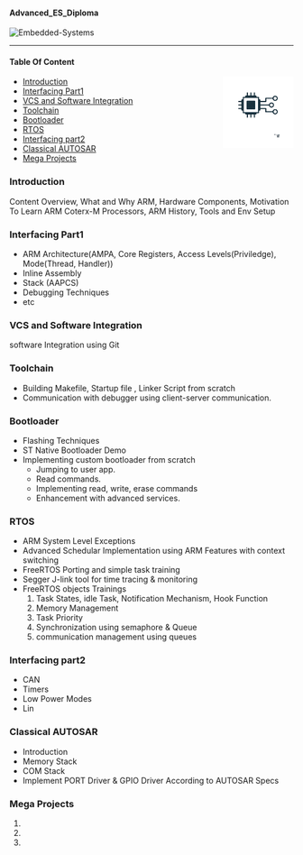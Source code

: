 #### Advanced_ES_Diploma

![Embedded-Systems](https://img.shields.io/badge/embedded-systems-blue)

---

#### Table Of Content

<p align="center">
  <img align="right" width="25%" height="50%" src="Notes/imgs/embedded-systems.png">
</p>

- [Introduction](#introduction)
- [Interfacing Part1](#interfacing-part1)
- [VCS and Software Integration](#vcs-and-software-integration)
- [Toolchain](#toolchain)
- [Bootloader](#bootloader)
- [RTOS](#rtos)
- [Interfacing part2](#interfacing-part2)
- [Classical AUTOSAR](#classical-autosar)
- [Mega Projects](#mega-projects)

### Introduction

Content Overview, What and Why ARM, Hardware Components, Motivation To Learn ARM Coterx-M Processors, ARM History, Tools and Env Setup

### Interfacing Part1

- ARM Architecture(AMPA, Core Registers, Access Levels(Priviledge), Mode(Thread, Handler))
- Inline Assembly
- Stack (AAPCS)
- Debugging Techniques
- etc

### VCS and Software Integration

software Integration using Git

### Toolchain

- Building Makefile, Startup file , Linker Script from scratch
- Communication with debugger using client-server communication.

### Bootloader

- Flashing Techniques
- ST Native Bootloader Demo
- Implementing custom bootloader from scratch
  - Jumping to user app.
  - Read commands.
  - Implementing read, write, erase commands
  - Enhancement with advanced services.

### RTOS

- ARM System Level Exceptions
- Advanced Schedular Implementation using ARM Features with context switching
- FreeRTOS Porting and simple task training
- Segger J-link tool for time tracing & monitoring
- FreeRTOS objects Trainings
  1. Task States, idle Task, Notification Mechanism, Hook Function
  2. Memory Management
  3. Task Priority
  4. Synchronization using semaphore & Queue
  5. communication management using queues

### Interfacing part2

- CAN
- Timers
- Low Power Modes
- Lin

### Classical AUTOSAR

- Introduction
- Memory Stack
- COM Stack
- Implement PORT Driver & GPIO Driver According to AUTOSAR Specs

### Mega Projects

1.
2.
3.
